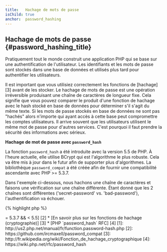 ```yaml
---
title:   Hachage de mots de passe
isChild: true
anchor:  password_hashing
---
```


## Hachage de mots de passe {#password_hashing_title}

Pratiquement tout le monde construit une application PHP qui se base sur une authentification de l'utilisateur. Les
identifiants et les mots de passe sont stockés dans une base de données et utilisés plus tard pour authentifier les
utilisateurs.

Il est important que vous utilisiez correctement les fonctions de [hachage][3] avant de les stocker. Le hachage de
mots de passe est une opération irréversible produisant une chaîne de caractères de longueur fixe. Cela signifie que
vous pouvez comparer le produit d'une fonction de hachage avec le hash stocké en base de données pour déterminer s'il
s'agit du même texte. Si les mots de passe stockés en base de données ne sont pas "hachés" alors n'importe qui ayant
accès à cette base peut compromettre les comptes utilisateurs. Il arrive souvent que les utilisateurs utilisent le
même mot de passe pour d'autres services. C'est pourquoi il faut prendre la sécurité des informations avec sérieux.

**Hachage de mot de passe avec `password_hash`**

La fonction `password_hash` a été introduite avec la version 5.5 de PHP. À l'heure actuelle, elle utilise BCrypt qui est
l'algorithme le plus robuste. Cela va être mis à jour dans le futur afin de supporter plus d'algorithmes. La
bibliothèque `password_compat` a été créée afin de fournir une compatibilité ascendante avec PHP >= 5.3.7.

Dans l'exemple ci-dessous, nous hachons une chaîne de caractères et faisons une vérification sur une chaîne différente.
Étant donné que les 2 chaînes sont différentes ('secret-password' vs. 'bad-password'), l'authentification va échouer.

{% highlight php %}
<?php

require 'password.php';

$passwordHash = password_hash('secret-password', PASSWORD_DEFAULT);

if (password_verify('bad-password', $passwordHash)) {
    // Mot de passe correct
} else {
    // Mauvais mot de passe
}
{% endhighlight %}



* [En savoir plus sur `password_hash`] [1]
* [`password_compat` pour PHP  >= 5.3.7 && < 5.5] [2]
* [En savoir plus sur les fonctions de hachage (cryptographie)] [3]
* [PHP `password_hash` RFC] [4]

[1]: http://us2.php.net/manual/fr/function.password-hash.php
[2]: https://github.com/ircmaxell/password_compat
[3]: http://fr.wikipedia.org/wiki/Fonction_de_hachage_cryptographique
[4]: https://wiki.php.net/rfc/password_hash
